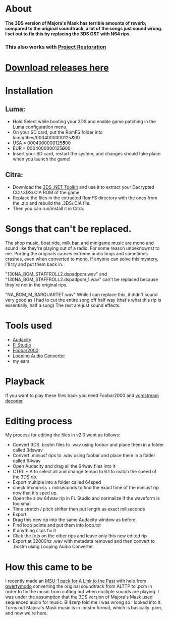 # About
#### The 3DS version of Majora's Mask has terrible amounts of reverb; compared to the original soundtrack, a lot of the songs just sound wrong. I set out to fix this by replacing the 3DS OST with N64 rips. 
### This also works with [Project Restoration](https://github.com/leoetlino/project-restoration)

# [Download releases here](https://github.com/DeathWrench/Majora-s-Mask-N64-OST-to-3DS/releases/)

# Installation

## Luma:
* Hold Select while booting your 3DS and enable game patching in the Luma configuration menu.
* On your SD card, put the RomFS folder into luma/titles/0004000000125***X***00
* USA = 0004000000125***5***00
* EUR = 0004000000125***6***00
* Insert your SD card, restart the system, and changes should take place when you launch the game!

## Citra:
* Download the [3DS .NET Toolkit](https://github.com/evandixon/DotNet3dsToolkit/releases/) and use it to extract your Decrypted CCI/.3DS/.CIA ROM of the game. 
* Replace the files in the extracted RomFS directory with the ones from the .zip and rebuild the .3DS/.CIA file. 
* Then you can run/install it in Citra.

# Songs that can't be replaced. 
The shop music, boat ride, milk bar, and minigame music are mono and sound like they're playing out of a radio. For some reason unbeknownst to me. Porting the originals causes extreme audio bugs and sometimes crashes, even when converted to mono.
If anyone can solve this mystery, I'll try and put them back in.

"130NA_BGM_STAFFROLL2.dspadpcm.wav" and "130NA_BGM_STAFFROLL2.dspadpcm_1.wav" can't be replaced because they're not in the original rips.

"NA_BGM_M_BARQUARTET.wav" While I can replace this, it didn't sound very good as I had to cut the entire song off half way (that's what this rip is essentially, half a song)
The rest are just sound effects.

# Tools used
* [Audacity](https://www.audacityteam.org)
* [Fl Studio](https://www.image-line.com/flstudio)
* [Foobar2000](https://www.foobar2000.org)
* [Looping Audio Converter](https://github.com/libertyernie/LoopingAudioConverter/releases)
* my ears

# Playback
If you want to play these files back you need Foobar2000 and [vgmstream decoder](https://www.foobar2000.org/components/view/foo_input_vgmstream)

# Editing process
My process for editing the files in v2.0 went as follows:
* Convert 3DS .bcstm files to .wav using foobar and place them in a folder called 3dswav
* Convert .miniusf rips to .wav using foobar and place them in a folder called 64wav
* Open Audacity and drag all the 64wav files into it
* CTRL + A to select all and change tempo to 6.1 to match the speed of the 3DS rip.
* Export multiple into a folder called 64sped
* check hh:mm:ss + miliseconds to find the exact time of the miniusf rip now that it's sped up.
* Open the slow 64wav rip in FL Studio and normalize if the waveform is too small
* Time stretch / pitch shifter then put length as exact miliseconds
* Export
* Drag this new rip into the same Audacity window as before.
* Find loop points and put them into loop.txt
* If anything clips fix it
* Click the [x]s on the other rips and leave only this new edited rip
* Export at 32000hz .wav with metadata removed and then convert to .bcstm using Looping Audio Converter.

# How this came to be
I recently made an [MSU-1 pack for A Link to the Past](https://www.zeldix.net/t791-the-legend-of-zelda-a-link-to-the-past) with help from [qwertymodo](https://github.com/qwertymodo) converting the original soundtrack from ALTTP to .pcm in order to fix the music from cutting out when multiple sounds are playing. I was under the assumption that the 3DS version of Majora's Mask used sequenced audio for music. Bl4zerp told me I was wrong so I looked into it. Turns out Majora's Mask music is in .bcstm format, which is basically .pcm, and now we're here.

